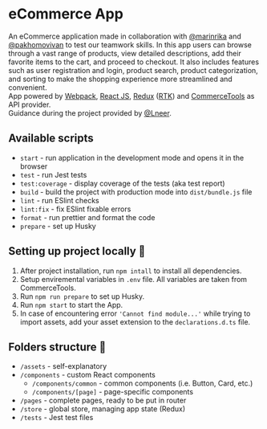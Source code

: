 # eCommerce App
An eCommerce application made in collaboration with [@marinrika](https://github.com/marinrika) and [@pakhomovivan](https://github.com/pakhomovivan) to test our teamwork skills. In this app users can browse through a vast range of products, view detailed descriptions, add their favorite items to the cart, and proceed to checkout. It also includes features such as user registration and login, product search, product categorization, and sorting to make the shopping experience more streamlined and convenient.  
App powered by [Webpack](https://webpack.js.org), [React JS](https://react.dev), [Redux](https://redux.js.org) ([RTK](https://redux-toolkit.js.org)) and [CommerceTools](https://commercetools.com/) as API provider.  
Guidance during the project provided by [@Lneer](https://github.com/Lneer).

## Available scripts
 - ```start``` - run application in the development mode and opens it in the browser
 - ```test``` - run Jest tests
 - ```test:coverage``` - display coverage of the tests (aka test report)
 - ```build``` - build the project with production mode into ```dist/bundle.js``` file
 - ```lint``` - run ESlint checks
 - ```lint:fix``` - fix ESlint fixable errors
 - ```format``` - run prettier and format the code
 - ```prepare``` - set up Husky

## Setting up project locally 🚀
1. After project installation, run ```npm intall``` to install all dependencies.
2. Setup enviremental variables in ```.env``` file. All variables are taken from CommerceTools.
3. Run ```npm run prepare``` to set up Husky.
4. Run ```npm start``` to start the App.
5. In case of encountering error ```'Cannot find module...'``` while trying to import assets, add your asset extension to the ```declarations.d.ts``` file.

## Folders structure 📁
- ```/assets``` - self-explanatory
- ```/components``` - custom React components
  - ```/components/common``` - common components (i.e. Button, Card, etc.)
  - ```/components/[page]``` - page-specific components
- ```/pages``` - complete pages, ready to be put in router
- ```/store``` - global store, managing app state (Redux)
- ```/tests``` - Jest test files